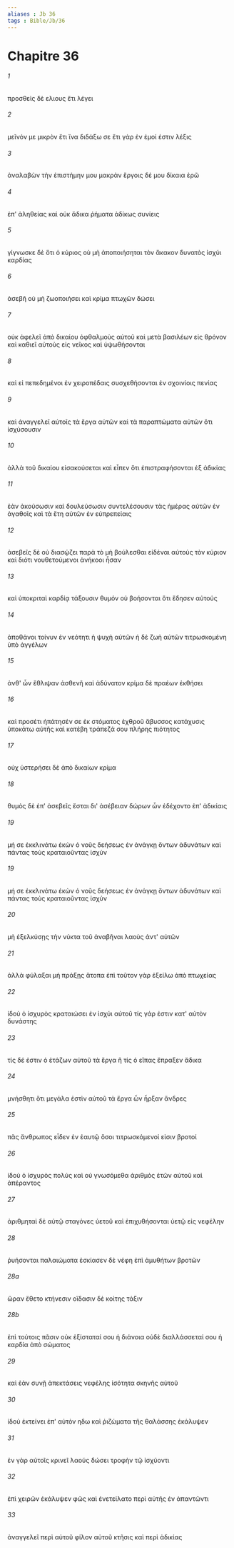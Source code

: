 ```yaml
---
aliases : Jb 36
tags : Bible/Jb/36
---
```


# Chapitre 36

###### 1
προσθεὶς δὲ ελιους ἔτι λέγει
###### 2
μεῖνόν με μικρὸν ἔτι ἵνα διδάξω σε ἔτι γὰρ ἐν ἐμοί ἐστιν λέξις
###### 3
ἀναλαβὼν τὴν ἐπιστήμην μου μακρὰν ἔργοις δέ μου δίκαια ἐρῶ
###### 4
ἐπ' ἀληθείας καὶ οὐκ ἄδικα ῥήματα ἀδίκως συνίεις
###### 5
γίγνωσκε δὲ ὅτι ὁ κύριος οὐ μὴ ἀποποιήσηται τὸν ἄκακον δυνατὸς ἰσχύι καρδίας
###### 6
ἀσεβῆ οὐ μὴ ζωοποιήσει καὶ κρίμα πτωχῶν δώσει
###### 7
οὐκ ἀφελεῖ ἀπὸ δικαίου ὀφθαλμοὺς αὐτοῦ καὶ μετὰ βασιλέων εἰς θρόνον καὶ καθιεῖ αὐτοὺς εἰς νεῖκος καὶ ὑψωθήσονται
###### 8
καὶ εἰ πεπεδημένοι ἐν χειροπέδαις συσχεθήσονται ἐν σχοινίοις πενίας
###### 9
καὶ ἀναγγελεῖ αὐτοῖς τὰ ἔργα αὐτῶν καὶ τὰ παραπτώματα αὐτῶν ὅτι ἰσχύσουσιν
###### 10
ἀλλὰ τοῦ δικαίου εἰσακούσεται καὶ εἶπεν ὅτι ἐπιστραφήσονται ἐξ ἀδικίας
###### 11
ἐὰν ἀκούσωσιν καὶ δουλεύσωσιν συντελέσουσιν τὰς ἡμέρας αὐτῶν ἐν ἀγαθοῖς καὶ τὰ ἔτη αὐτῶν ἐν εὐπρεπείαις
###### 12
ἀσεβεῖς δὲ οὐ διασῴζει παρὰ τὸ μὴ βούλεσθαι εἰδέναι αὐτοὺς τὸν κύριον καὶ διότι νουθετούμενοι ἀνήκοοι ἦσαν
###### 13
καὶ ὑποκριταὶ καρδίᾳ τάξουσιν θυμόν οὐ βοήσονται ὅτι ἔδησεν αὐτούς
###### 14
ἀποθάνοι τοίνυν ἐν νεότητι ἡ ψυχὴ αὐτῶν ἡ δὲ ζωὴ αὐτῶν τιτρωσκομένη ὑπὸ ἀγγέλων
###### 15
ἀνθ' ὧν ἔθλιψαν ἀσθενῆ καὶ ἀδύνατον κρίμα δὲ πραέων ἐκθήσει
###### 16
καὶ προσέτι ἠπάτησέν σε ἐκ στόματος ἐχθροῦ ἄβυσσος κατάχυσις ὑποκάτω αὐτῆς καὶ κατέβη τράπεζά σου πλήρης πιότητος
###### 17
οὐχ ὑστερήσει δὲ ἀπὸ δικαίων κρίμα
###### 18
θυμὸς δὲ ἐπ' ἀσεβεῖς ἔσται δι' ἀσέβειαν δώρων ὧν ἐδέχοντο ἐπ' ἀδικίαις
###### 19
μή σε ἐκκλινάτω ἑκὼν ὁ νοῦς δεήσεως ἐν ἀνάγκῃ ὄντων ἀδυνάτων καὶ πάντας τοὺς κραταιοῦντας ἰσχύν
###### 19
μή σε ἐκκλινάτω ἑκὼν ὁ νοῦς δεήσεως ἐν ἀνάγκῃ ὄντων ἀδυνάτων καὶ πάντας τοὺς κραταιοῦντας ἰσχύν
###### 20
μὴ ἐξελκύσῃς τὴν νύκτα τοῦ ἀναβῆναι λαοὺς ἀντ' αὐτῶν
###### 21
ἀλλὰ φύλαξαι μὴ πράξῃς ἄτοπα ἐπὶ τοῦτον γὰρ ἐξείλω ἀπὸ πτωχείας
###### 22
ἰδοὺ ὁ ἰσχυρὸς κραταιώσει ἐν ἰσχύι αὐτοῦ τίς γάρ ἐστιν κατ' αὐτὸν δυνάστης
###### 23
τίς δέ ἐστιν ὁ ἐτάζων αὐτοῦ τὰ ἔργα ἢ τίς ὁ εἴπας ἔπραξεν ἄδικα
###### 24
μνήσθητι ὅτι μεγάλα ἐστὶν αὐτοῦ τὰ ἔργα ὧν ἦρξαν ἄνδρες
###### 25
πᾶς ἄνθρωπος εἶδεν ἐν ἑαυτῷ ὅσοι τιτρωσκόμενοί εἰσιν βροτοί
###### 26
ἰδοὺ ὁ ἰσχυρὸς πολύς καὶ οὐ γνωσόμεθα ἀριθμὸς ἐτῶν αὐτοῦ καὶ ἀπέραντος
###### 27
ἀριθμηταὶ δὲ αὐτῷ σταγόνες ὑετοῦ καὶ ἐπιχυθήσονται ὑετῷ εἰς νεφέλην
###### 28
ῥυήσονται παλαιώματα ἐσκίασεν δὲ νέφη ἐπὶ ἀμυθήτων βροτῶν
###### 28a
ὥραν ἔθετο κτήνεσιν οἴδασιν δὲ κοίτης τάξιν
###### 28b
ἐπὶ τούτοις πᾶσιν οὐκ ἐξίσταταί σου ἡ διάνοια οὐδὲ διαλλάσσεταί σου ἡ καρδία ἀπὸ σώματος
###### 29
καὶ ἐὰν συνῇ ἀπεκτάσεις νεφέλης ἰσότητα σκηνῆς αὐτοῦ
###### 30
ἰδοὺ ἐκτείνει ἐπ' αὐτὸν ηδω καὶ ῥιζώματα τῆς θαλάσσης ἐκάλυψεν
###### 31
ἐν γὰρ αὐτοῖς κρινεῖ λαούς δώσει τροφὴν τῷ ἰσχύοντι
###### 32
ἐπὶ χειρῶν ἐκάλυψεν φῶς καὶ ἐνετείλατο περὶ αὐτῆς ἐν ἀπαντῶντι
###### 33
ἀναγγελεῖ περὶ αὐτοῦ φίλον αὐτοῦ κτῆσις καὶ περὶ ἀδικίας
